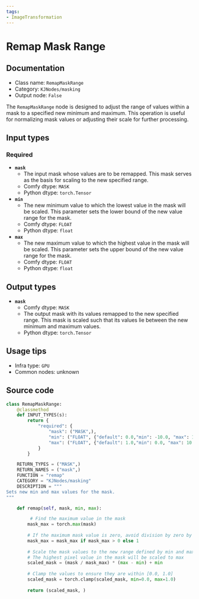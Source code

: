 ```yaml
---
tags:
- ImageTransformation
---
```


# Remap Mask Range
## Documentation
- Class name: `RemapMaskRange`
- Category: `KJNodes/masking`
- Output node: `False`

The `RemapMaskRange` node is designed to adjust the range of values within a mask to a specified new minimum and maximum. This operation is useful for normalizing mask values or adjusting their scale for further processing.
## Input types
### Required
- **`mask`**
    - The input mask whose values are to be remapped. This mask serves as the basis for scaling to the new specified range.
    - Comfy dtype: `MASK`
    - Python dtype: `torch.Tensor`
- **`min`**
    - The new minimum value to which the lowest value in the mask will be scaled. This parameter sets the lower bound of the new value range for the mask.
    - Comfy dtype: `FLOAT`
    - Python dtype: `float`
- **`max`**
    - The new maximum value to which the highest value in the mask will be scaled. This parameter sets the upper bound of the new value range for the mask.
    - Comfy dtype: `FLOAT`
    - Python dtype: `float`
## Output types
- **`mask`**
    - Comfy dtype: `MASK`
    - The output mask with its values remapped to the new specified range. This mask is scaled such that its values lie between the new minimum and maximum values.
    - Python dtype: `torch.Tensor`
## Usage tips
- Infra type: `GPU`
- Common nodes: unknown


## Source code
```python
class RemapMaskRange:
    @classmethod
    def INPUT_TYPES(s):
        return {
            "required": {
                "mask": ("MASK",),
                "min": ("FLOAT", {"default": 0.0,"min": -10.0, "max": 1.0, "step": 0.01}),
                "max": ("FLOAT", {"default": 1.0,"min": 0.0, "max": 10.0, "step": 0.01}),
            }
        }

    RETURN_TYPES = ("MASK",)
    RETURN_NAMES = ("mask",)
    FUNCTION = "remap"
    CATEGORY = "KJNodes/masking"
    DESCRIPTION = """
Sets new min and max values for the mask.
"""

    def remap(self, mask, min, max):

         # Find the maximum value in the mask
        mask_max = torch.max(mask)
        
        # If the maximum mask value is zero, avoid division by zero by setting it to 1
        mask_max = mask_max if mask_max > 0 else 1
        
        # Scale the mask values to the new range defined by min and max
        # The highest pixel value in the mask will be scaled to max
        scaled_mask = (mask / mask_max) * (max - min) + min
        
        # Clamp the values to ensure they are within [0.0, 1.0]
        scaled_mask = torch.clamp(scaled_mask, min=0.0, max=1.0)
        
        return (scaled_mask, )

```
